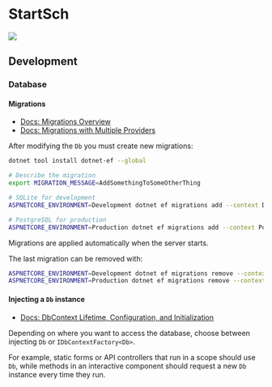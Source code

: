 # StartSch

[![](https://i.kym-cdn.com/entries/icons/original/000/044/268/shoescover.jpg)](https://knowyourmeme.com/memes/if-your-boss-lawyers-pants-looks-like-this)

## Development
### Database
#### Migrations
- [Docs: Migrations Overview](https://learn.microsoft.com/en-us/ef/core/managing-schemas/migrations)
- [Docs: Migrations with Multiple Providers](https://learn.microsoft.com/en-us/ef/core/managing-schemas/migrations/providers)

After modifying the `Db` you must create new migrations:
```sh
dotnet tool install dotnet-ef --global

# Describe the migration
export MIGRATION_MESSAGE=AddSomethingToSomeOtherThing

# SQLite for development
ASPNETCORE_ENVIRONMENT=Development dotnet ef migrations add --context Db --output-dir Data/Migrations/Sqlite $MIGRATION_MESSAGE

# PostgreSQL for production
ASPNETCORE_ENVIRONMENT=Production dotnet ef migrations add --context PostgresDb --output-dir Data/Migrations/PostgreSQL $MIGRATION_MESSAGE
```
Migrations are applied automatically when the server starts.

The last migration can be removed with:
```sh
ASPNETCORE_ENVIRONMENT=Development dotnet ef migrations remove --context Db
ASPNETCORE_ENVIRONMENT=Production dotnet ef migrations remove --context PostgresDb 
```

#### Injecting a `Db` instance
- [Docs: DbContext Lifetime, Configuration, and Initialization](https://learn.microsoft.com/en-us/ef/core/dbcontext-configuration/)

Depending on where you want to access the database, choose between injecting `Db` or `IDbContextFactory<Db>`.

For example, static forms or API controllers that run in a scope should use `Db`, while methods in an interactive component should request a new `Db` instance every time they run.
